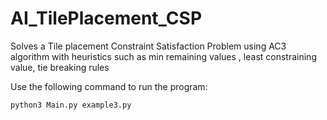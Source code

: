 # AI_TilePlacement_CSP
Solves a Tile placement Constraint Satisfaction Problem using AC3 algorithm with heuristics such as min remaining values , least constraining value, tie breaking rules

Use the following command to run the program:
```
python3 Main.py example3.py
```
